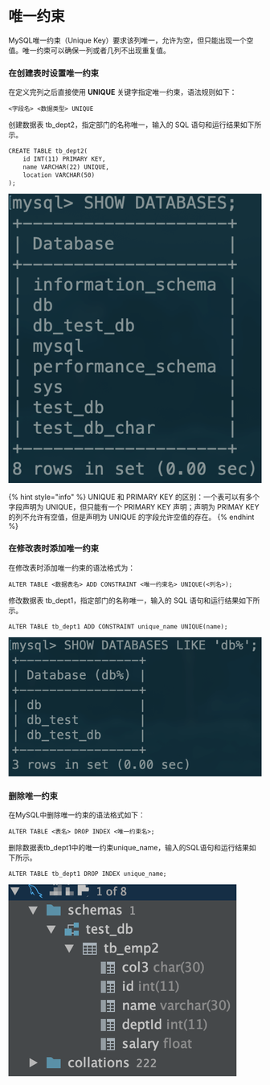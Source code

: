# 唯一约束

MySQL唯一约束（Unique Key）要求该列唯一，允许为空，但只能出现一个空值。唯一约束可以确保一列或者几列不出现重复值。

### 在创建表时设置唯一约束

在定义完列之后直接使用 **UNIQUE** 关键字指定唯一约束，语法规则如下：

```text
<字段名> <数据类型> UNIQUE
```

创建数据表 tb\_dept2，指定部门的名称唯一，输入的 SQL 语句和运行结果如下所示。

```text
CREATE TABLE tb_dept2(
    id INT(11) PRIMARY KEY,
    name VARCHAR(22) UNIQUE,
    location VARCHAR(50)
);
```

![](../.gitbook/assets/image%20%2841%29.png)

{% hint style="info" %}
UNIQUE 和 PRIMARY KEY 的区别：一个表可以有多个字段声明为 UNIQUE，但只能有一个 PRIMARY KEY 声明；声明为 PRIMAY KEY 的列不允许有空值，但是声明为 UNIQUE 的字段允许空值的存在。
{% endhint %}

### 在修改表时添加唯一约束

在修改表时添加唯一约束的语法格式为：

```text
ALTER TABLE <数据表名> ADD CONSTRAINT <唯一约束名> UNIQUE(<列名>);
```

修改数据表 tb\_dept1，指定部门的名称唯一，输入的 SQL 语句和运行结果如下所示。

```text
ALTER TABLE tb_dept1 ADD CONSTRAINT unique_name UNIQUE(name);
```

![](../.gitbook/assets/image%20%287%29.png)

### 删除唯一约束

在MySQL中删除唯一约束的语法格式如下：

```text
ALTER TABLE <表名> DROP INDEX <唯一约束名>;
```

删除数据表tb\_dept1中的唯一约束unique\_name，输入的SQL语句和运行结果如下所示。

```text
ALTER TABLE tb_dept1 DROP INDEX unique_name;
```

![](../.gitbook/assets/image%20%288%29.png)

